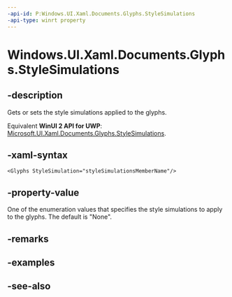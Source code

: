 ```yaml
---
-api-id: P:Windows.UI.Xaml.Documents.Glyphs.StyleSimulations
-api-type: winrt property
---
```


<!-- Property syntax
public Windows.UI.Xaml.Media.StyleSimulations StyleSimulations { get;  set; }
-->

# Windows.UI.Xaml.Documents.Glyphs.StyleSimulations

## -description
Gets or sets the style simulations applied to the glyphs.

Equivalent **WinUI 2 API for UWP**: [Microsoft.UI.Xaml.Documents.Glyphs.StyleSimulations](/windows/winui/api/microsoft.ui.xaml.documents.glyphs.stylesimulations).

## -xaml-syntax
```xaml
<Glyphs StyleSimulation="styleSimulationsMemberName"/>
```


## -property-value
One of the enumeration values that specifies the style simulations to apply to the glyphs. The default is "None".

## -remarks

## -examples

## -see-also
